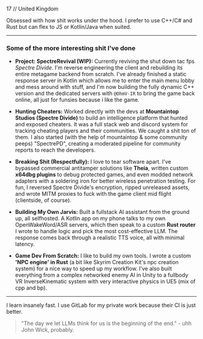 17 // United Kingdom

Obsessed with how shit works under the hood. I prefer to use C++/C# and Rust but can flex to JS or Kotlin/Java when suited.

---

### Some of the more interesting shit I've done

*   **Project: SpectreRevival (WIP):** Currently reviving the shut down tac fps *Spectre Divide*. I'm reverse engineering the client and rebuilding its entire metagame backend from scratch. I've already finished a static response server in Kotlin which allows me to enter the main menu lobby and mess around with stuff, and I'm now building the fully dynamic C++ version and the dedicated servers with `@OhmV-IR` to bring the game back online, all just for funsies because i like the game.

*   **Hunting Cheaters:** Worked directly with the devs at **Mountaintop Studios (Spectre Divide)** to build an intelligence platform that hunted and exposed cheaters. It was a full stack web and discord system for tracking cheating players and their communities. We caught a shit ton of them. I also started (with the help of mountaintop & some community peeps) "SpectrePD", creating a moderated pipeline for community reports to reach the developers.

*   **Breaking Shit (Respectfully):** I love to tear software apart. I've bypassed commercial antitamper solutions like **Theia**, written custom **x64dbg plugins** to debug protected games, and even modded network adapters with a soldering iron for better wireless penetration testing. For fun, I reversed Spectre Divide's encryption, ripped unreleased assets, and wrote MITM proxies to fuck with the game client mid flight (clientside, of course).

*   **Building My Own Jarvis:** Built a fullstack AI assistant from the ground up, all selfhosted. A Kotlin app on my phone talks to my own OpenWakeWord/ASR servers, which then speak to a custom **Rust router** I wrote to handle logic and pick the most cost-effective LLM. The response comes back through a realistic TTS voice, all with minimal latency.

*   **Game Dev From Scratch:** I like to build my own tools. I wrote a custom **'NPC engine' in Rust** (a bit like Skyrim Creation Kit's npc creation system) for a nice way to speed up my workflow. I've also built everything from a complex networked enemy AI in Unity to a fullbody VR InverseKinematic system with very interactive physics in UE5 (mix of cpp and bp).

---

I learn insanely fast. I use GitLab for my private work because their CI is just better.

> "The day we let LLMs think for us is the beginning of the end."
> \- uhh John Wick, probably.
